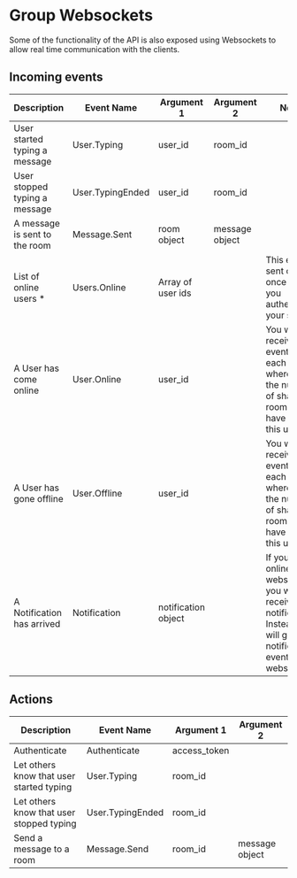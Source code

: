 # Group Websockets

Some of the functionality of the API is also exposed using Websockets to allow real time communication with the clients.

## Incoming events

Description                           | Event Name       | Argument 1                           | Argument 2     | Notes
------------------------------------- | ---------------- | ------------------------------------ | -------------- | --------
User started typing a message         | User.Typing      | user_id                              | room_id        |
User stopped typing a message         | User.TypingEnded | user_id                              | room_id        |
A message is sent to the room         | Message.Sent     | room object                          | message object |
List of online users *                | Users.Online     | Array of user ids                    |                | This event is sent only once after you authenticate your socket
A User has come online                | User.Online      | user_id                              |                | You will receive N events for each user where N is the number of shared rooms you have with this user
A User has gone offline               | User.Offline     | user_id                              |                | You will receive N events for each user where N is the number of shared rooms you have with this user
A Notification has arrived            | Notification     | notification object                  |                | If you are online using websockets, you will not receive push notifications. Instead you will get the notification event on websockets.

## Actions

Description                              | Event Name       | Argument 1                           | Argument 2
---------------------------------------- | ---------------- | ------------------------------------ | --------------
Authenticate                             | Authenticate     | access_token
Let others know that user started typing | User.Typing      | room_id
Let others know that user stopped typing | User.TypingEnded | room_id
Send a message to a room                 | Message.Send     | room_id                              | message object